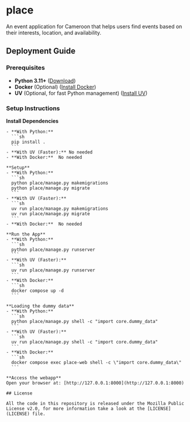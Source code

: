 # place

An event application for Cameroon that helps users find events based on their interests, location, and availability.

## Deployment Guide

### Prerequisites 

- **Python 3.11+** ([Download](https://python.org))  
- **Docker** (Optional) ([Install Docker](https://docs.docker.com/get-started/get-docker/))  
- **UV** (Optional, for fast Python management) ([Install UV](https://docs.astral.sh/uv/getting-started/installation/))  

### Setup Instructions

**Install Dependencies**  
  ```
  - **With Python:**  
    ```sh
    pip install .
    ```  
  - **With UV (Faster):** No needed 
  - **With Docker:**  No needed 

**Setup**
  - **With Python:**  
    ```sh
    python place/manage.py makemigrations
    python place/manage.py migrate
    ```  
  - **With UV (Faster):**  
    ```sh
    uv run place/manage.py makemigrations
    uv run place/manage.py migrate
    ```  
  - **With Docker:**  No needed 

**Run the App**  
  - **With Python:**  
    ```sh
    python place/manage.py runserver
    ```  
  - **With UV (Faster):**  
    ```sh
    uv run place/manage.py runserver
    ```  
  - **With Docker:**  
    ```sh
    docker compose up -d
    ```  

**Loading the dummy data**
  - **With Python:**  
    ```sh
    python place/manage.py shell -c "import core.dummy_data"
    ```  
  - **With UV (Faster):**  
    ```sh
    uv run place/manage.py shell -c "import core.dummy_data"
    ```  
  - **With Docker:**  
    ```sh
    docker compose exec place-web shell -c \"import core.dummy_data\"
    ```  

**Access the webapp**  
  Open your browser at: [http://127.0.0.1:8000](http://127.0.0.1:8000)

## License

All the code in this repository is released under the Mozilla Public License v2.0, for more information take a look at the [LICENSE](LICENSE) file.
